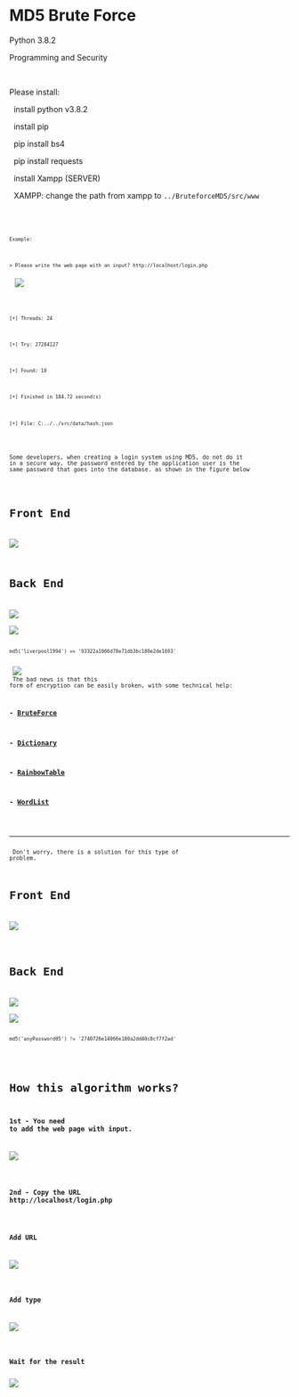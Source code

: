 # MD5 Brute Force

<p>Python 3.8.2</p>
<p>Programming and Security</p>
<br/>
<p>Please install:</p>
<p>&nbsp; install python v3.8.2</p>
<p>&nbsp; install pip</p>
<p>&nbsp; pip install bs4</p>
<p>&nbsp; pip install requests</p>
<p>&nbsp; install Xampp (SERVER)</p>
<p>&nbsp; XAMPP: change the path from xampp to <code>../BruteforceMD5/src/www<code></p>

<code>
  <p>Example: </p>
  <p>> Please write the web page with an input? http://localhost/login.php</p>
  <img src="assets/login.png" ></img>
  <br/><br/>
  <p>[+] Threads: 24</p>
  <p>[+] Try: 27284127</p>
  <p>[+] Found: 10</p>
  <p>[+] Finished in 184.72 second(s)</p>
  <p>[+] File: C:../../src/data/hash.json</p>
</code>

Some developers, when creating a login system using MD5, do not do it in a secure way, the password entered by the application user is the same password that goes into the database. as shown in the figure below
<br/>
# Front End
<img src="assets/unsafe.png" ></img>
<br/>
# Back End
<img src="assets/unsafecode.jpg" ></img>
<br/>
<img src="assets/unsafedb.png" ></img>
<br/>
<br/>
<code>
  md5('liverpool1994') == '93322a1066d78e71db3bc180e2de1693'
</code>
<br/>
<br/>
<img src="assets/hacker.jpg" />
<br/>
The bad news is that this form of encryption can be easily broken, with some technical help:
### - [BruteForce](https://www.comparitech.com/blog/information-security/brute-force-attack/)
### - [Dictionary]()
### - [RainbowTable]()
### - [WordList]()
<br/><hr><br/>
Don't worry, there is a solution for this type of problem.
<br/>

# Front End
<img src="assets/safe.png" ></img>
<br/><br/>
# Back End
<img src="assets/safecode.jpg" ></img>
<br/>
<img src="assets/safedb.png" ></img>
<br/><br/>
<code>
  md5('anyPassword05') != '2740726e14066e180a2dd40c8cf7f2ad'
</code>
<br/><br/>

# How this algorithm works?

### 1st - You need to add the web page with input.<br/>
<img src="assets/input.png" ></img>
<br/><br/>
### 2nd - Copy the URL http://localhost/login.php<br/><br/>
### Add URL
<img src="assets/addinput.png" /><br/><br/>
### Add type
<img src="assets/addtype.png" /><br/><br/>
### Wait for the result
<img src="assets/result.png" />